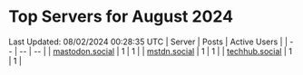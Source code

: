 # Top Servers for August 2024
Last Updated: 08/02/2024 00:28:35 UTC
| Server | Posts | Active Users |
| -- | -- | -- |
| [mastodon.social](https://mastodon.social/tags/PowerShell) | 1 | 1 |
| [mstdn.social](https://mstdn.social/tags/PowerShell) | 1 | 1 |
| [techhub.social](https://techhub.social/tags/PowerShell) | 1 | 1 |
